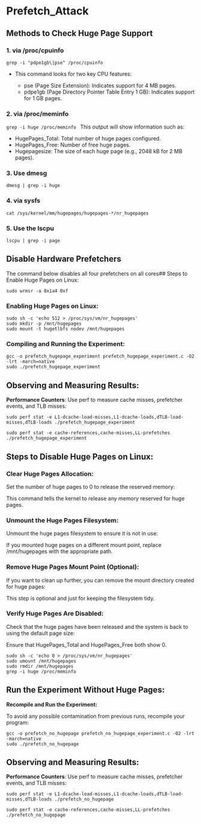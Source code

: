 # Prefetch_Attack
## Methods to Check Huge Page Support
### 1. via /proc/cpuinfo
`grep -i "pdpe1gb\|pse" /proc/cpuinfo
`

- This command looks for two key CPU features:

  - pse (Page Size Extension): Indicates support for 4 MB pages.
  - pdpe1gb (Page Directory Pointer Table Entry 1 GB): Indicates support for 1 GB pages.

### 2. via /proc/meminfo
`grep -i huge /proc/meminfo
`
This output will show information such as:

* HugePages_Total: Total number of huge pages configured.
* HugePages_Free: Number of free huge pages.
* Hugepagesize: The size of each huge page (e.g., 2048 kB for 2 MB pages).

### 3. Use dmesg
`dmesg | grep -i huge
`
### 4. via sysfs
`cat /sys/kernel/mm/hugepages/hugepages-*/nr_hugepages
`
### 5. Use the lscpu
`lscpu | grep -i page
`
## Disable Hardware Prefetchers

The command below disables all four prefetchers on all cores## Steps to Enable Huge Pages on Linux:
```
sudo wrmsr -a 0x1a4 0xf
```

### Enabling Huge Pages on Linux:
```
sudo sh -c 'echo 512 > /proc/sys/vm/nr_hugepages'
sudo mkdir -p /mnt/hugepages
sudo mount -t hugetlbfs nodev /mnt/hugepages
```
### Compiling and Running the Experiment:
```
gcc -o prefetch_hugepage_experiment prefetch_hugepage_experiment.c -O2 -lrt -march=native
sudo ./prefetch_hugepage_experiment
```
## Observing and Measuring Results:

**Performance Counters**: Use perf to measure cache misses, prefetcher events, and TLB misses:
```
sudo perf stat -e L1-dcache-load-misses,L1-dcache-loads,dTLB-load-misses,dTLB-loads ./prefetch_hugepage_experiment
```

`sudo perf stat -e cache-references,cache-misses,LL-prefetches ./prefetch_hugepage_experiment
`
## Steps to Disable Huge Pages on Linux:
### Clear Huge Pages Allocation:

Set the number of huge pages to 0 to release the reserved memory:

This command tells the kernel to release any memory reserved for huge pages.

### Unmount the Huge Pages Filesystem:

Unmount the huge pages filesystem to ensure it is not in use:

If you mounted huge pages on a different mount point, replace /mnt/hugepages with the appropriate path.

### Remove Huge Pages Mount Point (Optional):

If you want to clean up further, you can remove the mount directory created for huge pages:

This step is optional and just for keeping the filesystem tidy.

### Verify Huge Pages Are Disabled:

Check that the huge pages have been released and the system is back to using the default page size:

Ensure that HugePages_Total and HugePages_Free both show 0.

```
sudo sh -c 'echo 0 > /proc/sys/vm/nr_hugepages'
sudo umount /mnt/hugepages
sudo rmdir /mnt/hugepages
grep -i huge /proc/meminfo
```

## Run the Experiment Without Huge Pages:
**Recompile and Run the Experiment:**

To avoid any possible contamination from previous runs, recompile your program:
```
gcc -o prefetch_no_hugepage prefetch_no_hugepage_experiment.c -O2 -lrt -march=native
sudo ./prefetch_no_hugepage
```
## Observing and Measuring Results:

**Performance Counters**: Use perf to measure cache misses, prefetcher events, and TLB misses:
```
sudo perf stat -e L1-dcache-load-misses,L1-dcache-loads,dTLB-load-misses,dTLB-loads ./prefetch_no_hugepage
```

`sudo perf stat -e cache-references,cache-misses,LL-prefetches ./prefetch_no_hugepage
`

